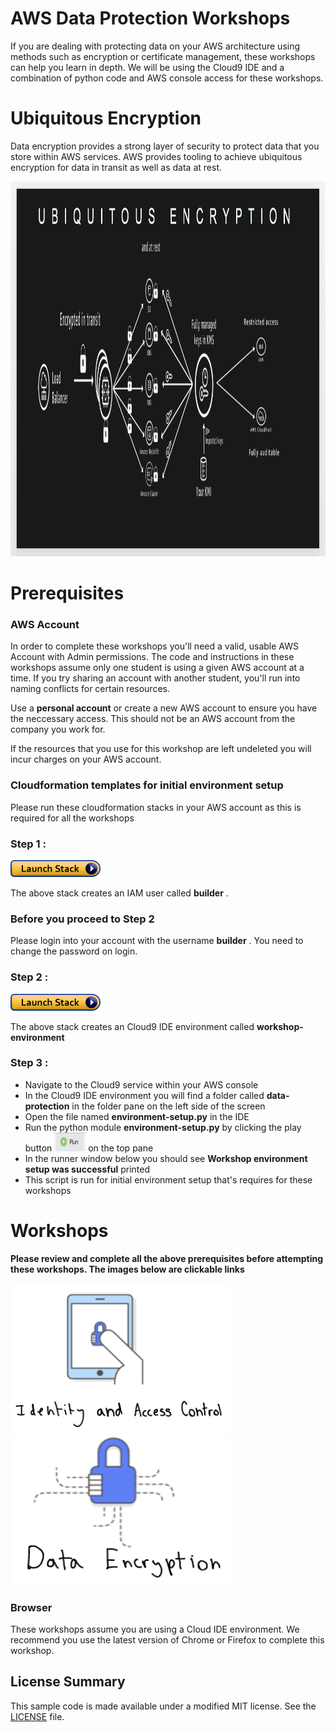 # AWS Data Protection Workshops

If you are dealing with protecting data on your AWS architecture using methods such as encryption or certificate management, these workshops can help you learn in depth. We will be using the Cloud9 IDE and a combination of python code and AWS console access for these workshops.

# Ubiquitous Encryption 

Data encryption provides a strong layer of security to protect data that you store within AWS services. AWS provides tooling to achieve ubiquitous encryption 
for data in transit as well as data at rest.

<a><img src="images/ubiquitous-encryption.png" width="800" height="600"></a>

# Prerequisites

### AWS Account

In order to complete these workshops you'll need a valid, usable AWS Account with Admin permissions.  The code and instructions in these workshops assume only one student is using a given AWS account at a time. If you try sharing an account with another student, you'll run into naming conflicts for certain resources. 

Use a **personal account** or create a new AWS account to ensure you have the neccessary access. This should not be an AWS account from the company you work for.

If the resources that you use for this workshop are left undeleted you will incur charges on your AWS account.

### Cloudformation templates for initial environment setup

Please run these cloudformation stacks in your AWS account as this is required for all the workshops

### Step 1 :

[![Deploy IAM user creation stack](images/cloudformation-launch-stack.png)](https://console.aws.amazon.com/cloudformation/home?#/stacks/new?stackName=data-protection-iam-user-creation&templateURL=https://s3.amazonaws.com/crypto-workshop-dont-delete/template-create-user.yaml)

The above stack creates an IAM user called **builder** .

### Before you proceed to Step 2

Please login into your account with the username **builder** . You need to change the password on login.

### Step 2 :

[![Deploy workshops environment creation stack](images/cloudformation-launch-stack.png)](https://console.aws.amazon.com/cloudformation/home?#/stacks/new?stackName=data-protection-env-setup&templateURL=https://s3.amazonaws.com/crypto-workshop-dont-delete/template-env-setup.yaml)

The above stack creates an Cloud9 IDE environment called **workshop-environment** 

### Step 3 :

* Navigate to the Cloud9 service within your AWS console
* In the Cloud9 IDE environment you will find a folder called **data-protection** in the folder pane on the left side of the screen
* Open the file named **environment-setup.py**  in the IDE
* Run the python module **environment-setup.py** by clicking the play button <a><img src="images/cloud9-ide-play-button.png" width="50" height="30"></a>
 on the top pane 
* In the runner window below you should see **Workshop environment setup was successful** printed
* This script is run for initial environment setup that's requires for these workshops

# Workshops

**Please review and complete all the above prerequisites before attempting these workshops. The images below are clickable links**

<!DOCTYPE html>
<html>
<body>

<kbd>
<a href="https://github.com/aws-samples/data-protection/tree/identity-and-access-control"><img src="images/identity-access-control.png" width="352" height="240" title="click me"></a>
</kbd>
<kbd>
<a href="https://github.com/aws-samples/data-protection/tree/data-encryption"><img src="images/data-encryption.png" width="352" height="240" title="click me"></a>
</kbd>
<br>

</body>
</html>


### Browser

These workshops assume you are using a Cloud IDE environment. We recommend you use the latest version of Chrome or Firefox to complete this workshop.

## License Summary

This sample code is made available under a modified MIT license. See the [LICENSE](LICENSE) file.
